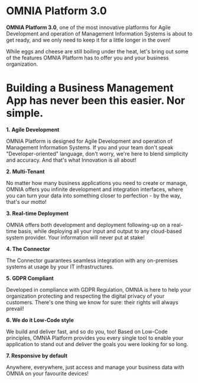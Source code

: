 # OMNIA Platform 3.0

**OMNIA Platform 3.0**, one of the most innovative platforms for Agile Development and operation of Management Information Systems is about to get ready, and we only need to keep it for a little longer in the oven!
 
While eggs and cheese are still boiling  under the heat, let's bring out some of the features OMNIA Platform has to offer you and your business organization.
# Building a Business Management App has never been this easier. Nor simple.



 **1.** **Agile Development**

OMNIA Platform is designed for Agile Development and operation of Management Information Systems.​ 
If you and your team don't speak "Developer-oriented" language, don't worry, we're here to blend simplicity and accuracy. And that's what Innovation is all about! 
    

 **2. Multi-Tenant**

No matter how many business applications you need to create or manage, OMNIA offers you infinite development and integration interfaces, where you can turn your data into something closer to perfection - by the way, that's our motto! 
   
   **3. Real-time Deployment**

OMNIA offers both development and deployment following-up on a real-time basis​, while deploying all your input and output to any cloud-based system provider​. Your information will never put at stake!
   
  **4. The Connector**
    
The Connector guarantees seamless integration with any on-premises systems​ at usage by your IT infrastructures.

   **5. GDPR Compliant**
    
Developed in compliance with GDPR Regulation,​ OMNIA is here to help your organization protecting and respecting the digital privacy of your customers. There's one thing we know for sure: their rights will always prevail!
    
   **6. We do it Low-Code style**
    
We build and deliver fast, and so do you, too! Based on ​Low-Code principles, OMNIA Platform provides you every single tool to enable your application to stand out and deliver the goals you were looking for so long.  
     

**7. Responsive by default** 

Anywhere, everywhere, just access and manage​ your business data with OMNIA on your favourite devices! 

​

